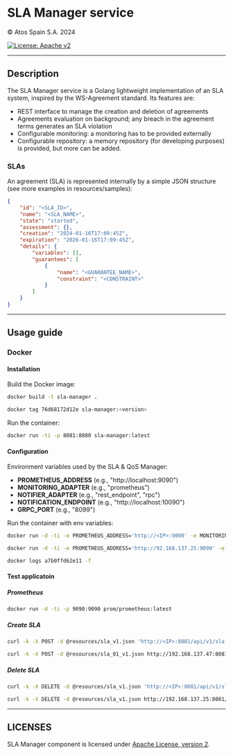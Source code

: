 
# SLA Manager service 

&copy; Atos Spain S.A. 2024

[![License: Apache v2](https://img.shields.io/badge/License-Apache%20v2-blue.svg)](https://www.apache.org/licenses/LICENSE-2.0.html)

----------------------------

## Description

The SLA Manager service is a Golang lightweight implementation of an SLA system, inspired by the WS-Agreement standard. Its features are:

* REST interface to manage the creation and deletion of agreements
* Agreements evaluation on background; any breach in the agreement terms generates an SLA violation
* Configurable monitoring: a monitoring has to be provided externally
* Configurable repository: a memory repository (for developing purposes) is provided, but more can be added.

### SLAs 

An agreement (SLA) is represented internally by a simple JSON structure (see more examples in resources/samples):

```json
{
    "id": "<SLA_ID>",
    "name": "<SLA_NAME>",
    "state": "started",
    "assessment": {},
    "creation": "2024-01-16T17:09:45Z",
    "expiration": "2026-01-16T17:09:45Z",
    "details": {
        "variables": [],
        "guarantees": [
            {
                "name": "<GUARANTEE_NAME>",
                "constraint": "<CONSTRAINT>"
            }
        ]
    }
}
```

----------------------------

## Usage guide

### Docker

#### Installation

Build the Docker image:

```bash
docker build -t sla-manager .

docker tag 76d68172d12e sla-manager:<version>
```

Run the container:

```bash
docker run -ti -p 8081:8080 sla-manager:latest
```
    
#### Configuration

Environment variables used by the SLA & QoS Manager:

- **PROMETHEUS_ADDRESS** (e.g., "http://localhost:9090")
- **MONITORING_ADAPTER** (e.g., "prometheus")
- **NOTIFIER_ADAPTER** (e.g., "rest_endpoint", "rpc")
- **NOTIFICATION_ENDPOINT** (e.g., "http://localhost:10090")
- **GRPC_PORT** (e.g., "8099")
  
Run the container with env variables:

```bash
docker run -d -ti -e PROMETHEUS_ADDRESS='http://<IP>:9090' -e MONITORING_ADAPTER='prometheus' -e GRPC_PORT='8099' -p 8081:8080 sla-manager:latest

docker run -d -ti -e PROMETHEUS_ADDRESS='http://92.168.137.25:9090' -e MONITORING_ADAPTER='prometheus' -e GRPC_PORT='8099' -p 8081:8080 sla-manager:latest

docker logs a7b0ffd62e11 -f
```

#### Test applicatoin

##### Prometheus

```bash
docker run -d -ti -p 9090:9090 prom/prometheus:latest
```

##### Create SLA

```bash
curl -k -X POST -d @resources/sla_v1.json 'http://<IP>:8081/api/v1/sla'

curl -k -X POST -d @resources/sla_01_v1.json http://192.168.137.47:8081/api/v1/sla
```

##### Delete SLA

```bash
curl -k -X DELETE -d @resources/sla_v1.json 'http://<IP>:8081/api/v1/sla/<SLA_ID>'

curl -k -X DELETE -d @resources/sla_v1.json http://192.168.137.25:8081/api/v1/sla/test_rest_service_01-eZYsQZh6bPWMGsMYUENsAZ
```

----------------------------

## LICENSES
SLA Manager component is licensed under [Apache License, version 2](LICENSE).
